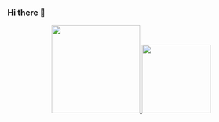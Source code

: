 ### Hi there 👋

<!--
**selminho/selminho** is a ✨ _special_ ✨ repository because its `README.md` (this file) appears on your GitHub profile.

Here are some ideas to get you started:

- 🔭 I’m currently working on ...
- 🌱 I’m currently learning ...
- 👯 I’m looking to collaborate on ...
- 🤔 I’m looking for help with ...
- 💬 Ask me about ...
- 📫 How to reach me: ...
- 😄 Pronouns: ...
- ⚡ Fun fact: ...
-->
<div align="center">
  <a href="https://github.com/selminho?tab=repositories">
  <img height="180em" src="https://github-readme-stats.vercel.app/api?username=selminho&show_icons=true&theme=radical"/>
  <img height="140em" src="https://github-readme-stats.vercel.app/api/top-langs/?username=selminho&layout=compact&theme=radical"/>
</div>

